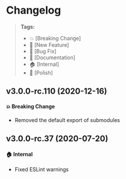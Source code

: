 Changelog
=========

> **Tags:**
> - :boom:       [Breaking Change]
> - :rocket:     [New Feature]
> - :bug:        [Bug Fix]
> - :memo:       [Documentation]
> - :house:      [Internal]
> - :nail_care:  [Polish]

## v3.0.0-rc.110 (2020-12-16)

#### :boom: Breaking Change

* Removed the default export of submodules

## v3.0.0-rc.37 (2020-07-20)

#### :house: Internal

* Fixed ESLint warnings
